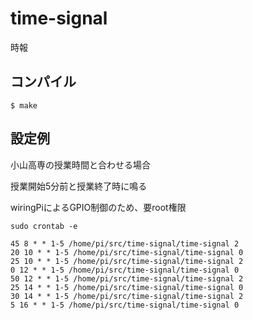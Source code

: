 # time-signal
時報

## コンパイル
```
$ make
```

## 設定例
小山高専の授業時間と合わせる場合

授業開始5分前と授業終了時に鳴る

wiringPiによるGPIO制御のため、要root権限
```
sudo crontab -e
```
```
45 8 * * 1-5 /home/pi/src/time-signal/time-signal 2
20 10 * * 1-5 /home/pi/src/time-signal/time-signal 0
25 10 * * 1-5 /home/pi/src/time-signal/time-signal 2
0 12 * * 1-5 /home/pi/src/time-signal/time-signal 0
50 12 * * 1-5 /home/pi/src/time-signal/time-signal 2
25 14 * * 1-5 /home/pi/src/time-signal/time-signal 0
30 14 * * 1-5 /home/pi/src/time-signal/time-signal 2
5 16 * * 1-5 /home/pi/src/time-signal/time-signal 0
```
